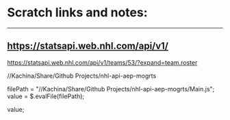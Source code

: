 # Scratch links and notes:

-------------------------------------
https://statsapi.web.nhl.com/api/v1/
-------------------------------------


https://statsapi.web.nhl.com/api/v1/teams/53/?expand=team.roster


//Kachina/Share/Github Projects/nhl-api-aep-mogrts

filePath = "//Kachina/Share/Github Projects/nhl-api-aep-mogrts/Main.js";
value = $.evalFile(filePath);

value;
